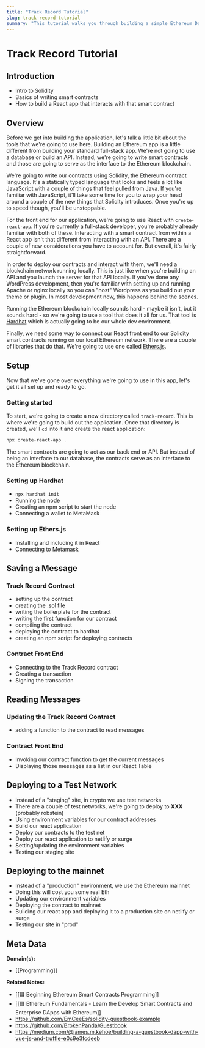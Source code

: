 ```yaml
---
title: "Track Record Tutorial"
slug: track-record-tutorial
summary: "This tutorial walks you through building a simple Ethereum Dapp to record messages to the blockchain."
---
```


# Track Record Tutorial

## Introduction

- Intro to Solidity
- Basics of writing smart contracts
- How to build a React app that interacts with that smart contract

## Overview

Before we get into building the application, let's talk a little bit about the tools that we're going to use here. Building an Ethereum app is a little different from building your standard full-stack app. We're not going to use a database or build an API. Instead, we're going to write smart contracts and those are going to serve as the interface to the Ethereum blockchain.

We're going to write our contracts using Solidity, the Ethereum contract language. It's a statically typed language that looks and feels a lot like JavaScript with a couple of things that feel pulled from Java. If you're familiar with JavaScript, it'll take some time for you to wrap your head around a couple of the new things that Solidity introduces. Once you're up to speed though, you'll be unstoppable.

For the front end for our application, we're going to use React with `create-react-app`. If you're currently a full-stack developer, you're probably already familiar with both of these. Interacting with a smart contract from within a React app isn't that different from interacting with an API. There are a couple of new considerations you have to account for. But overall, it's fairly straightforward.

In order to deploy our contracts and interact with them, we'll need a blockchain network running locally. This is just like when you're building an API and you launch the server for that API locally. If you've done any WordPress development, then you're familiar with setting up and running Apache or nginx locally so you can "host" Wordpress as you build out your theme or plugin. In most development now, this happens behind the scenes.

Running the Ethereum blockchain locally sounds hard - maybe it isn't, but it sounds hard - so we're going to use a tool that does it all for us. That tool is [Hardhat](https://hardhat.org/) which is actually going to be our whole dev environment. 

Finally, we need some way to connect our React front end to our Solidity smart contracts running on our local Ethereum network. There are a couple of libraries that do that. We're going to use one called [Ethers.js](https://docs.ethers.io/v5/).

## Setup

Now that we've gone over everything we're going to use in this app, let's get it all set up and ready to go.

### Getting started

To start, we're going to create a new directory called `track-record`. This is where we're going to build out the application. Once that directory is created, we'll `cd` into it and create the react application:

```sh
npx create-react-app .
```

The smart contracts are going to act as our back end or API. But instead of being an interface to our database, the contracts serve as an interface to the Ethereum blockchain.

### Setting up Hardhat

- `npx hardhat init`
- Running the node
- Creating an npm script to start the node
- Connecting a wallet to MetaMask

### Setting up Ethers.js

- Installing and including it in React
- Connecting to Metamask

## Saving a Message

### Track Record Contract

- setting up the contract
- creating the .sol file
- writing the boilerplate for the contract
- writing the first function for our contract
- compiling the contract
- deploying the contract to hardhat
- creating an npm script for deploying contracts

### Contract Front End

- Connecting to the Track Record contract
- Creating a transaction
- Signing the transaction

## Reading Messages

### Updating the Track Record Contract

- adding a function to the contract to read messages

### Contract Front End

- Invoking our contract function to get the current messages
- Displaying those messages as a list in our React Table

## Deploying to a Test Network

- Instead of a "staging" site, in crypto we use test networks
- There are a couple of test networks, we're going to deploy to **XXX** (probably robstein)
- Using environment variables for our contract addresses
- Build our react application
- Deploy our contracts to the test net
- Deploy our react application to netlify or surge
- Setting/updating the environment variables
- Testing our staging site

## Deploying to the mainnet

- Instead of a "production" environment, we use the Ethereum mainnet
- Doing this will cost you some real Eth
- Updating our environment variables
- Deploying the contract to mainnet
- Building our react app and deploying it to a production site on netlify or surge
- Testing our site in "prod"

## Meta Data

**Domain(s):**
- [[Programming]]

**Related Notes:**
- [[🟦 Beginning Ethereum Smart Contracts Programming]]
- [[🟦 Ethereum Fundamentals - Learn the Develop Smart Contracts and Enterprise DApps with Ethereum]]
- https://github.com/EmCeeEs/solidity-guestbook-example
- https://github.com/BrokenPanda/Guestbook
- https://medium.com/@james.m.kehoe/building-a-guestbook-dapp-with-vue-js-and-truffle-e0c9e3fcdeeb
